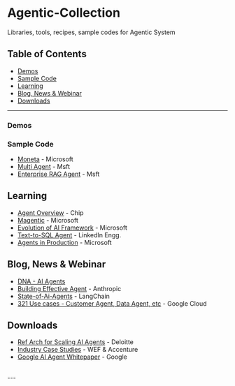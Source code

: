 # Agentic-Collection

Libraries, tools, recipes, sample codes for Agentic System

## Table of Contents

- [Demos](#demos)
- [Sample Code](#sample-code)
- [Learning](#learning)
- [Blog, News & Webinar](#blog-news--webinar)
- [Downloads](#downloads)

---

### Demos


### Sample Code
- [Moneta](https://github.com/Azure-Samples/moneta-agents) - Microsoft
- [Multi Agent](https://github.com/kinfey/MultiAIAgent/tree/main) - Msft
- [Enterprise RAG Agent](https://github.com/Azure/gpt-rag-agentic?tab=readme-ov-file#how-the-orchestrator-works) - Msft

## Learning
- [Agent Overview](https://huyenchip.com//2025/01/07/agents.html#agent_overview) - Chip
- [Magentic](https://www.microsoft.com/en-us/research/articles/magentic-one-a-generalist-multi-agent-system-for-solving-complex-tasks/) - Microsoft
- [Evolution of AI Framework](https://techcommunity.microsoft.com/blog/machinelearningblog/the-evolution-of-ai-frameworks-understanding-microsofts-latest-multi-agent-syste/4339739) - Microsoft
- [Text-to-SQL Agent](https://www.linkedin.com/blog/engineering/ai/practical-text-to-sql-for-data-analytics?lipi=urn%3Ali%3Apage%3Ad_flagship3_detail_base%3BxZCfI%2BSVT22SjDmmxZPX3A%3D%3D) - LinkedIn Engg.
- [Agents in Production](https://devblogs.microsoft.com/all-things-azure/how-to-develop-ai-apps-and-agents-in-azure-a-visual-guide/) - Microsoft
  
## Blog, News & Webinar
- [DNA - AI Agents](https://cedricchee.com/blog/the-dna-of-ai-agents/) 
- [Building Effective Agent](https://www.anthropic.com/research/building-effective-agents) - Anthropic
- [State-of-Ai-Agents](https://www.langchain.com/stateofaiagents) - LangChain
- [321 Use cases - Customer Agent, Data Agent, etc](https://cloud.google.com/transform/101-real-world-generative-ai-use-cases-from-industry-leaders) - Google Cloud

## Downloads
- [Ref Arch for Scaling AI Agents](docs/gen-ai-multi-agents-pov-2.pdf) - Deloitte
- [Industry Case Studies](docs/WEF_AI_in_Action_Beyond_Experimentation_to_Transform_Industry_2025.pdf) - WEF & Accenture
- [Google AI Agent Whitepaper](docs/google-ai-agents-whitepaper.pdf) - Google
  
<br>
---


